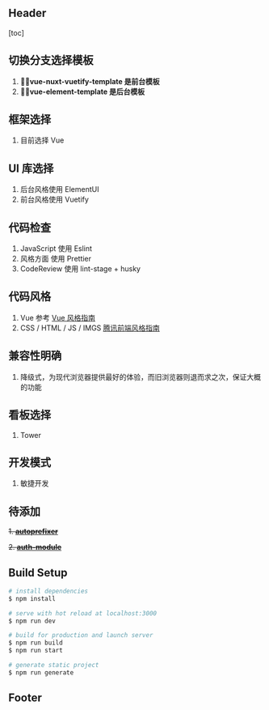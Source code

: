 ## Header

[toc]

## 切换分支选择模板

1. **🏋️‍♀️vue-nuxt-vuetify-template 是前台模板**
2. **🏋️‍♂️vue-element-template 是后台模板**

## 框架选择

1. 目前选择 Vue

## UI 库选择

1. 后台风格使用 ElementUI
2. 前台风格使用 Vuetify

## 代码检查

1. JavaScript 使用 Eslint
2. 风格方面 使用 Prettier
3. CodeReview 使用 lint-stage + husky

## 代码风格

1. Vue 参考 [Vue 风格指南](https://cn.vuejs.org/v2/style-guide)
2. CSS / HTML / JS / IMGS [腾讯前端风格指南](http://alloyteam.github.io/CodeGuide/)

## 兼容性明确

1. 降级式，为现代浏览器提供最好的体验，而旧浏览器则退而求之次，保证大概的功能

## 看板选择

1. Tower

## 开发模式

1. 敏捷开发

## 待添加

~~1. **[autoprefixer](https://github.com/postcss/autoprefixer)**~~

~~2. **[auth-module](https://auth.nuxtjs.org/guide/setup.html)**~~

## Build Setup

```bash
# install dependencies
$ npm install

# serve with hot reload at localhost:3000
$ npm run dev

# build for production and launch server
$ npm run build
$ npm run start

# generate static project
$ npm run generate
```

## Footer
